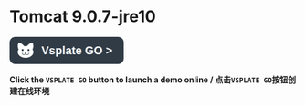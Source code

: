 # Tomcat 9.0.7-jre10

<a href="https://www.vsplate.com/?docker-compose=https://github.com/vsplate/dcenvs/tomcat/9.0.7-jre10"><img alt="VSPLATE GO" src="https://raw.githubusercontent.com/vsplate/images/master/vsgo_btn.png" width="200px"></a>

**Click the `VSPLATE GO` button to launch a demo online / 点击`VSPLATE GO`按钮创建在线环境**